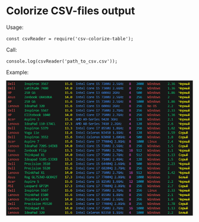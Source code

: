 # Colorize CSV-files output
Usage: 
```
const csvReader = require('csv-colorize-table');
```

Call:
```
console.log(csvReader('path_to_csv.csv'));
```
Example:


![example](./assets/example.png)